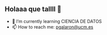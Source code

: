 ## Holaaa que tallll 👋

- 🌱 I’m currently learning CIENCIA DE DATOS
- 📫 How to reach me: pgalaron@ucm.es

<!--
**pablogalaron/pablogalaron** is a ✨ _special_ ✨ repository because its `README.md` (this file) appears on your GitHub profile.

- 🌱 I’m currently learning CIENCIA DE DATOS
- 📫 How to reach me: pgalaron@ucm.es

-->
